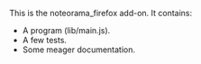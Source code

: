 This is the noteorama_firefox add-on.  It contains:

* A program (lib/main.js).
* A few tests.
* Some meager documentation.

